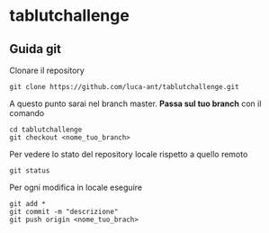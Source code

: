 # tablutchallenge

## Guida git
Clonare il repository
```
git clone https://github.com/luca-ant/tablutchallenge.git
```
A questo punto sarai nel branch master. **Passa sul tuo branch** con il comando
```
cd tablutchallenge
git checkout <nome_tuo_branch>
```

Per vedere lo stato del repository locale rispetto a quello remoto
```
git status
```

Per ogni modifica in locale eseguire
```
git add *
git commit -m "descrizione"
git push origin <nome_tuo_brach>
```

